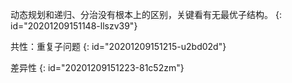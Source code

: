 动态规划和递归、分治没有根本上的区别，关键看有无最优子结构。
{: id="20201209151148-llszv39"}

共性：重复子问题
{: id="20201209151215-u2bd02d"}

差异性
{: id="20201209151223-81c52zm"}
